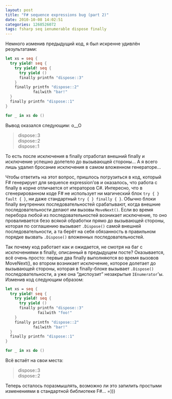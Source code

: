 ```yaml
---
layout: post
title: "F# sequence expressions bug (part 2)"
date: 2010-10-08 14:02:51
categories: 1268526072
tags: fsharp seq ienumerable dispose finally
---
```

Немного изменив предыдущий код, я был искренне удивлён результатами:

```fsharp
let xs = seq {
  try yield! seq {
    try yield! seq {
      try yield ()
      finally printfn "dispose::3"
    }
    finally printfn "dispose::2"
            failwith "bar!"
  }
  finally printfn "dispose::1"
}

for _ in xs do ()
```

Вывод оказался следующим: o__O

> dispose::3<br/>
> dispose::2<br/>
> dispose::1

То есть после исключения в finally отработал внешний finally и исключение успешно долетело до вызывающей стороны… А я всего лишь удалил бросание исключения в самом вложенном генераторе…

Чтобы ответить на этот вопрос, пришлось погрузиться в код, который F# генерирует для sequence expression’ов и оказалось, что работа с finally в корне отличается от итераторов C#. Интересно, что в сгенерированном коде F# не использует ни магический блок `try { } fault { }`, ни даже стандартный `try { } finally { }`. Обычно блоки finally внутренних последовательностей срабатывают, когда внешние последовательности делают им вызовы `MoveNext()`. Если во время перебора любой из последовательностей возникает исключение, то оно проваливается безо всякой обработки прямо до вызывающей стороны, которая по соглашению вызывает `.Dispose()` самой внешней последовательности, а та берёт на себя обязанность в правильном порядке вызвать `.Dispose()` вложенных последовательностей.

Так почему код работает как и ожидается, не смотря на баг с исключениями в finally, описанный в предыдущем посте? Оказывается, всё очень просто: первые два finally выполняются во время вызовов MoveNext(), во втором возникает исключение, которое долетает до вызывающей стороны, которая в finally-блоке вызывает `.Dispose()` последовательности, а уже она “диспоузит” незакрытые `IEnumerator`'ы. Изменив код следующим образом:

```fsharp
let xs = seq {
  try yield! seq {
    try yield! seq {
      try yield ()
      finally printfn "dispose::3"
              failwith "foo!"
    }
    finally printfn "dispose::2"
            failwith "bar!"
  }
  finally printfn "dispose::1"
}

for _ in xs do ()
```

Всё встаёт на свои места:

> dispose::3<br/>
> dispose::2

Теперь осталось поразмышлять, возможно ли это запилить простыми изменениями в стандартной библиотеке F#… =)))